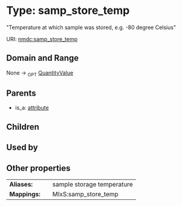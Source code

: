 
# Type: samp_store_temp


"Temperature at which sample was stored, e.g. -80 degree Celsius"

URI: [nmdc:samp_store_temp](https://microbiomedata/meta/samp_store_temp)


## Domain and Range

None ->  <sub>OPT</sub> [QuantityValue](QuantityValue.md)

## Parents

 *  is_a: [attribute](attribute.md)

## Children


## Used by


## Other properties

|  |  |  |
| --- | --- | --- |
| **Aliases:** | | sample storage temperature |
| **Mappings:** | | MIxS:samp_store_temp |

